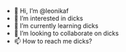 - 👋 Hi, I’m @leonikaf
- 👀 I’m interested in dicks
- 🌱 I’m currently learning dicks
- 💞️ I’m looking to collaborate on dicks
- 📫 How to reach me dicks?

<!---
leonikaf/leonikaf is a ✨ special ✨ repository because its `README.md` (this file) appears on your GitHub profile.
You can click the Preview link to take a look at your changes.
--->
